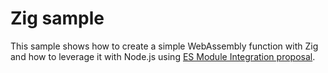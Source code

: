 # Zig sample

This sample shows how to create a simple WebAssembly function with Zig and how to leverage it with Node.js using [ES Module Integration proposal](https://github.com/webassembly/esm-integration).
